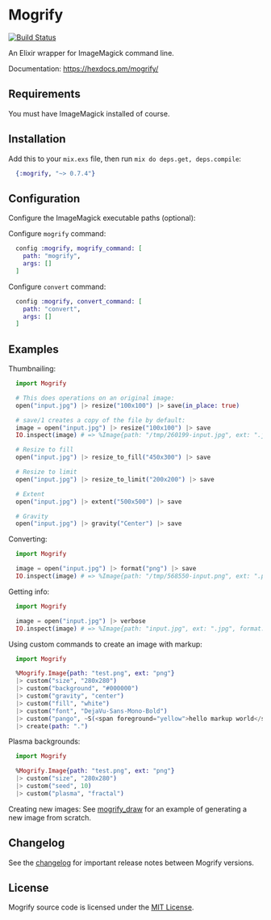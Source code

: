 # Mogrify

[![Build Status](https://travis-ci.org/route/mogrify.svg?branch=master)](https://travis-ci.org/route/mogrify)

An Elixir wrapper for ImageMagick command line.

Documentation: https://hexdocs.pm/mogrify/

## Requirements

You must have ImageMagick installed of course.

## Installation

Add this to your `mix.exs` file, then run `mix do deps.get, deps.compile`:

```elixir
  {:mogrify, "~> 0.7.4"}
```

## Configuration

Configure the ImageMagick executable paths (optional):

Configure `mogrify` command:

```elixir
  config :mogrify, mogrify_command: [
    path: "mogrify",
    args: []
  ]
```

Configure `convert` command:

```elixir
  config :mogrify, convert_command: [
    path: "convert",
    args: []
  ]
```


## Examples

Thumbnailing:

```elixir
  import Mogrify

  # This does operations on an original image:
  open("input.jpg") |> resize("100x100") |> save(in_place: true)

  # save/1 creates a copy of the file by default:
  image = open("input.jpg") |> resize("100x100") |> save
  IO.inspect(image) # => %Image{path: "/tmp/260199-input.jpg", ext: ".jpg", ...}

  # Resize to fill
  open("input.jpg") |> resize_to_fill("450x300") |> save

  # Resize to limit
  open("input.jpg") |> resize_to_limit("200x200") |> save

  # Extent
  open("input.jpg") |> extent("500x500") |> save

  # Gravity
  open("input.jpg") |> gravity("Center") |> save

```

Converting:

```elixir
  import Mogrify

  image = open("input.jpg") |> format("png") |> save
  IO.inspect(image) # => %Image{path: "/tmp/568550-input.png", ext: ".png", format: "png"}
```

Getting info:

```elixir
  import Mogrify

  image = open("input.jpg") |> verbose
  IO.inspect(image) # => %Image{path: "input.jpg", ext: ".jpg", format: "jpeg", height: 292, width: 300}
```

Using custom commands to create an image with markup:

```elixir
  import Mogrify

  %Mogrify.Image{path: "test.png", ext: "png"}
  |> custom("size", "280x280")
  |> custom("background", "#000000")
  |> custom("gravity", "center")
  |> custom("fill", "white")
  |> custom("font", "DejaVu-Sans-Mono-Bold")
  |> custom("pango", ~S(<span foreground="yellow">hello markup world</span>))
  |> create(path: ".")
```

Plasma backgrounds:

```elixir
  import Mogrify

  %Mogrify.Image{path: "test.png", ext: "png"}
  |> custom("size", "280x280")
  |> custom("seed", 10)
  |> custom("plasma", "fractal")
```

Creating new images: See [mogrify_draw](https://github.com/zamith/mogrify_draw) for an example of generating a new image from scratch.

## Changelog

See the [changelog](CHANGELOG.md) for important release notes between Mogrify versions.

## License

Mogrify source code is licensed under the [MIT License](LICENSE.md).
